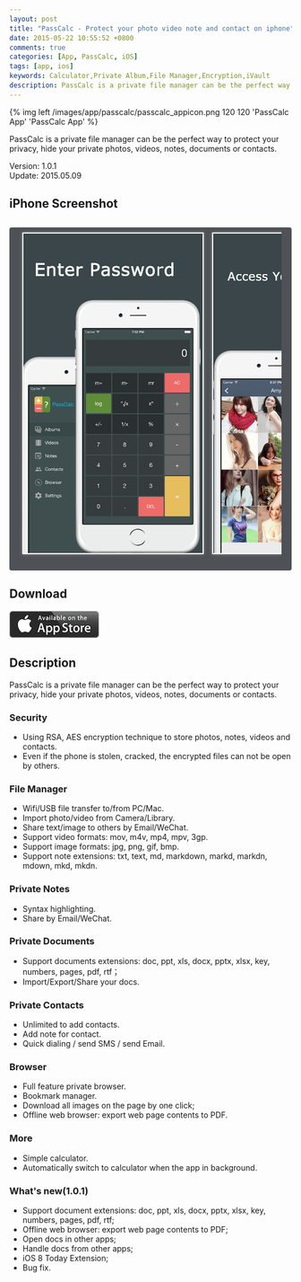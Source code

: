 ```yaml
---
layout: post
title: "PassCalc - Protect your photo video note and contact on iphone"
date: 2015-05-22 10:55:52 +0800
comments: true
categories: [App, PassCalc, iOS]
tags: [app, ios]
keywords: Calculator,Private Album,File Manager,Encryption,iVault
description: PassCalc is a private file manager can be the perfect way to protect your privacy, hide your private photos, videos, notes, documents or contacts.
---
```


{% img left /images/app/passcalc/passcalc_appicon.png 120 120 'PassCalc App' 'PassCalc App' %}

PassCalc is a private file manager can be the perfect way to protect your privacy, hide your private photos, videos, notes, documents or contacts.

Version: 1.0.1  
Update: 2015.05.09

## iPhone Screenshot

<div style="margin-top:30px;font-size:16px;line-height:20px;background:rgb(78,81,85);border-radius:4px;padding:4px;">
<div style="margin: 0 14px; max-height: 640px; min-height: 320px; overflow-x: auto; overflow-y: hidden; padding-bottom: 16px; white-space: nowrap;"><img style="border:2px solid white;margin:5px;box-shadow:0 0 5px rgba(220,220,220,0.5);width:320px;" src="/images/app/passcalc/passcalc_screenshot_1.png" alt="1"> <img style="border:2px solid white;margin:5px;box-shadow:0 0 5px rgba(220,220,220,0.5);width:320px;" src="/images/app/passcalc/passcalc_screenshot_2.png" alt="2"> <img style="border:2px solid white;margin:5px;box-shadow:0 0 5px rgba(220,220,220,0.5);width:320px;" src="/images/app/passcalc/passcalc_screenshot_3.png" alt="3"> <img style="border:2px solid white;margin:5px;box-shadow:0 0 5px rgba(220,220,220,0.5);width:320px;" src="/images/app/passcalc/passcalc_screenshot_4.png" alt="4"> <img style="border:2px solid white;margin:5px;box-shadow:0 0 5px rgba(220,220,220,0.5);width:320px;" src="/images/app/passcalc/passcalc_screenshot_5.png" alt="5"></div>
</div>

## Download
  
[![从AppStore下载](/images/app/appstore_available.png)](https://itunes.apple.com/us/app/id980936769?mt=8)

## Description

<!--more-->
PassCalc is a private file manager can be the perfect way to protect your privacy, hide your private photos, videos, notes, documents or contacts.

### Security
- Using RSA, AES encryption technique to store photos, notes, videos and contacts.
- Even if the phone is stolen, cracked, the encrypted files  can not be open by others.

### File Manager
- Wifi/USB file transfer to/from PC/Mac.
- Import photo/video from Camera/Library.
- Share text/image to others by Email/WeChat.
- Support video formats: mov, m4v, mp4, mpv, 3gp.
- Support image formats: jpg, png, gif, bmp.
- Support note extensions: txt, text, md, markdown, markd, markdn, mdown, mkd, mkdn.

### Private Notes
- Syntax highlighting.
- Share by Email/WeChat.

### Private Documents
- Support documents extensions: doc, ppt, xls, docx, pptx, xlsx, key, numbers, pages, pdf, rtf；
- Import/Export/Share your docs.

### Private Contacts
- Unlimited to add contacts.
- Add note for contact.
- Quick dialing / send SMS / send Email.

### Browser
- Full feature private browser.
- Bookmark manager.
- Download all images on the page by one click;
- Offline web browser: export web page contents to PDF.

### More
- Simple calculator.
- Automatically switch to calculator when the app in background.

### What's new(1.0.1)
+ Support document extensions: doc, ppt, xls, docx, pptx, xlsx, key, numbers, pages, pdf, rtf;
+ Offline web browser: export web page contents to PDF;
+ Open docs in other apps;
+ Handle docs from other apps;
+ iOS 8 Today Extension;
+ Bug fix.